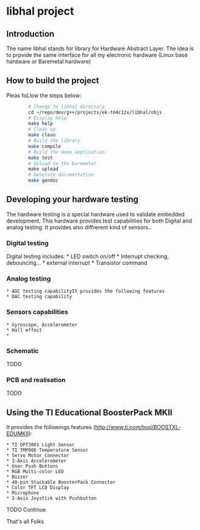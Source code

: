 # libhal project

## Introduction
The name libhal stands for library for Hardware Abstract Layer. The idea is to prpvide the same interface for all my electronic hardware (Linux base hardware or Baremetal hardware)


## How to build the project
Pleas foLlow the steps below:

```bash
        # Change to libhal directory    
        cd ~/repo/dev/g++/projects/ek-tm4c12x/libhal/objs
        # Display help 
        make help
        # Clean up
        make clean
        # Build the library
        make compile
        # Build the demo application
        make test
        # Upload to the baremetal
        make upload
        # Generate documentation
        make gendoc
```

## Developing your hardware testing
The hardware testing is a special hardware used to validate embedded development.
This hardware provides test capabilities for both Digital and analog testing. It provides also diffrerent kind of sensors..

### Digital testing
Digital testing includes:
    * LED switch on/off
    * Interrupt checking, debouncing...
    * external interrupt
    * Transistor command

### Analog testing
    * ADC testing capabilityIt provides the following features
    * DAC testing capability

### Sensors capabilities
    * Gyroscope, Accelerometer
    * Hall effect
    * 

### Schematic
TODO

### PCB and realisation
TODO

## Using the TI Educational BoosterPack MKII
It provides the followings features (http://www.ti.com/tool/BOOSTXL-EDUMKII):

    * TI OPT3001 Light Sensor
    * TI TMP006 Temperature Sensor
    * Servo Motor Connector
    * 3-Axis Accelerometer
    * User Push Buttons
    * RGB Multi-color LED
    * Buzzer
    * 40-pin Stackable BoosterPack Connector
    * Color TFT LCD Display
    * Microphone
    * 2-Axis Joystick with Pushbutton

TODO Continue

That's all Folks
